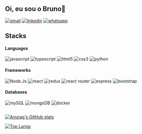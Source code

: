 ## Oi, eu sou o Bruno👋

[![gmail](https://img.shields.io/badge/Gmail-D14836?style=for-the-badge&logo=gmail&logoColor=white)](mailto:marqsbruno@gmail.com](mailto:marqsbruno@gmail.com))
[![linkedin](https://img.shields.io/badge/LinkedIn-0077B5?style=for-the-badge&logo=linkedin&logoColor=white)](https://www.linkedin.com/in/marques-bruno/](https://www.linkedin.com/in/marques-bruno/))
[![whatsapp](https://img.shields.io/badge/WhatsApp-25D366?style=for-the-badge&logo=whatsapp&logoColor=white)](https://wa.me/5511982899599](https://wa.me/5511982899599))

## Stacks

<div align="left">
  
   #### Languages
   
  ![javascript](https://img.shields.io/badge/JavaScript-323330?style=for-the-badge&logo=javascript&logoColor=F7DF1E)
  ![typescript](https://img.shields.io/badge/TypeScript-007ACC?style=for-the-badge&logo=typescript&logoColor=white)
  ![html5](https://img.shields.io/badge/HTML5-E34F26?style=for-the-badge&logo=html5&logoColor=white)
  ![css3](https://img.shields.io/badge/CSS3-1572B6?style=for-the-badge&logo=css3&logoColor=white)
  ![python](https://img.shields.io/badge/Python-FFD43B?style=for-the-badge&logo=python&logoColor=blue)
    
  #### Frameworks
  
  ![Node.Js](https://img.shields.io/badge/Node.js-339933?style=for-the-badge&logo=nodedotjs&logoColor=white)
  ![react](https://img.shields.io/badge/React-20232A?style=for-the-badge&logo=react&logoColor=61DAFB)
  ![redux](https://img.shields.io/badge/Redux-593D88?style=for-the-badge&logo=redux&logoColor=white)
  ![react router](https://img.shields.io/badge/React_Router-CA4245?style=for-the-badge&logo=react-router&logoColor=white)
  ![express](https://img.shields.io/badge/Express.js-000000?style=for-the-badge&logo=express&logoColor=white)
  ![bootstrap](https://img.shields.io/badge/Bootstrap-563D7C?style=for-the-badge&logo=bootstrap&logoColor=white)

  #### Databases

  ![mySQL](https://img.shields.io/badge/MySQL-005C84?style=for-the-badge&logo=mysql&logoColor=white)
  ![mongoDB](https://img.shields.io/badge/MongoDB-4EA94B?style=for-the-badge&logo=mongodb&logoColor=white)
  ![docker](https://img.shields.io/badge/Docker-2CA5E0?style=for-the-badge&logo=docker&logoColor=white)
  
  </div>
  
<div align="left">
  
##
  
 [![Anurag's GitHub stats](https://github-readme-stats.vercel.app/api?username=marqsbruno&show_icons=true&theme=dracula&include_all_commits=true)](https://github.com/marqsbruno/github-readme-stats)
  
[![Top Langs](https://github-readme-stats.vercel.app/api/top-langs/?username=marqsbruno&layout=compact)](https://github.com/marqsbruno/github-readme-stats)
  
 </div>

